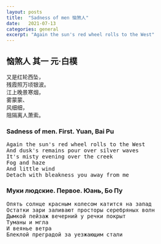 ```yaml
---
layout: posts
title:  "Sadness of men 恼煞人"
date:   2021-07-13
categories: general
excerpt: "Again the sun's red wheel rolls to the West"
---
```

## 恼煞人 其一 元·白樸

<pre>
又是红轮西坠，
残霞照万顷银波。
江上晚景寒烟，
雾蒙蒙、
风细细，
阻隔离人萧索。
</pre>

### Sadness of men. First. Yuan, Bai Pu

<pre>
Again the sun's red wheel rolls to the West
And dusk's remains pour over silver waves
It's misty evening over the creek
Fog and haze
And little wind
Detach with bleakness you away from me
</pre>

### Муки людские. Первое. Юань, Бо Пу

<pre>
Опять солнце красным колесом катится на запад
Остатки зари заливают просторы серебряных волн
Дымкой пейзаж вечерний у речки покрыт
Туманы и мгла
И веянье ветра
Блеклой преградой за уезжающим стали
</pre>